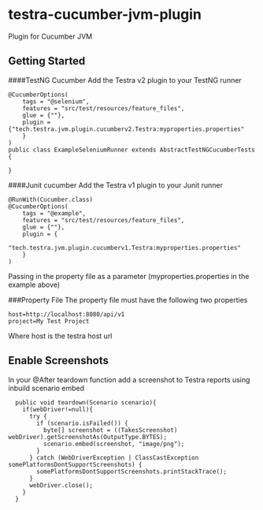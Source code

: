 # testra-cucumber-jvm-plugin
Plugin for Cucumber JVM

## Getting Started
####TestNG Cucumber
Add the Testra v2 plugin to your TestNG runner
```$xslt
@CucumberOptions(
    tags = "@selenium",
    features = "src/test/resources/feature_files",
    glue = {""},
    plugin = {"tech.testra.jvm.plugin.cucumberv2.Testra:myproperties.properties"
    }
)
public class ExampleSeleniumRunner extends AbstractTestNGCucumberTests {

}
```
####Junit cucumber
Add the Testra v1 plugin to your Junit runner
```$xslt
@RunWith(Cucumber.class)
@CucumberOptions(
    tags = "@example",
    features = "src/test/resources/feature_files",
    glue = {""},
    plugin = {
        "tech.testra.jvm.plugin.cucumberv1.Testra:myproperties.properties"
    }
)
```

Passing in the property file as a parameter (myproperties.properties in the example above)

###Property File
The property file must have the following two properties
```$xslt
host=http://localhost:8080/api/v1
project=My Test Project
```
Where host is the testra host url

## Enable Screenshots
In your @After teardown function add a screenshot to Testra reports using inbuild scenario embed
```$xslt
  public void teardown(Scenario scenario){
    if(webDriver!=null){
      try {
        if (scenario.isFailed()) {
          byte[] screenshot = ((TakesScreenshot) webDriver).getScreenshotAs(OutputType.BYTES);
          scenario.embed(screenshot, "image/png");
        }
      } catch (WebDriverException | ClassCastException somePlatformsDontSupportScreenshots) {
        somePlatformsDontSupportScreenshots.printStackTrace();
      }
      webDriver.close();
    }
  }
```
